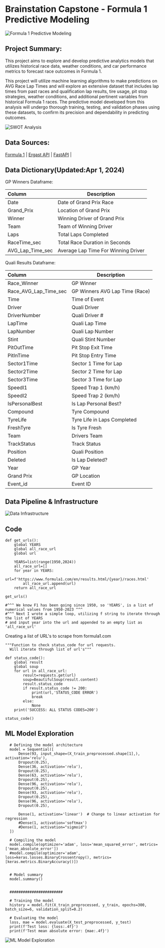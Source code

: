 
# Brainstation Capstone - Formula 1 Predictive Modeling

![Formula 1 Predictive Modeling](https://github.com/Manny-Brar/Brainstation_Capstone/blob/a5ebdf5364a125699ed359491746b3d4646fd716/F1%20Predictive%20Analytics.jpg)

## Project Summary:
This project aims to explore and develop predictive analytics models that utilizes historical race data, weather conditions, and car performance metrics to forecast race outcomes in Formula 1. 

This project will utilize machine learning algorithms to make predictions on AVG Race Lap Times and will explore an extensive dataset that includes lap times from past races and qualification lap results, tire usage, pit stop strategies, weather conditions, and additional pertinent variables from historical Formula 1 races. The predictive model developed from this analysis will undergo thorough training, testing, and validation phases using these datasets, to confirm its precision and dependability in predicting outcomes.

![SWOT Analysis](https://github.com/Manny-Brar/Brainstation_Capstone/blob/a5ebdf5364a125699ed359491746b3d4646fd716/F1%20Predictive%20Analytics%20(1).jpg)



## Data Sources:
[Formula 1](https://www.formula1.com/en/results.html/2024/races.html) | 
[Ergast API](https://ergast.com/mrd/) | 
[FastAPI](https://theoehrly.github.io/Fast-F1-Pre-Release-Documentation/api.html#module-fastf1.api) | 


## Data Dictionary(Updated:Apr 1, 2024)    

GP Winners Dataframe:

| Column                  | Description |
| :---                    | --- |
| Date                    | Date of Grand Prix Race | 
| Grand_Prix              | Location of Grand Prix | 
| Winner                  | Winning Driver of Grand Prix |
| Team                    | Team of Winning Driver |
| Laps                    | Total Laps Completed | 
| RaceTime_sec            | Total Race Duration in Seconds | 
| AVG_Lap_Time_sec        | Average Lap Time For Winning Driver | 


Quali Results Dataframe:

| Column                  | Description |
| :---                    | --- |
| Race_Winner             | GP Winner |
| Race_AVG_Lap_Time_sec   | GP Winners AVG Lap Time (Race) |
| Time                    | Time of Event
| Driver                  | Quali Driver |
| DriverNumber            | Quali Driver # |
| LapTime                 | Quali Lap Time |
| LapNumber               | Quali Lap Number |
| Stint                   | Quali Stint Number |
| PitOutTime              | Pit Stop Exit Time |
| PitInTime               | Pit Stop Entry Time |
| Sector1Time             | Sector 1 Time for Lap |
| Sector2Time             | Sector 2 Time for Lap |
| Sector3Time             | Sector 3 Time for Lap |
| SpeedI1                 | Speed Trap 1 (km/h) |
| SpeedI2                 | Speed Trap 2 (km/h) |
| IsPersonalBest          | Is Lap Personal Best? |
| Compound                | Tyre Compound |
| TyreLife                | Tyre Life in Laps Completed |
| FreshTyre               | Is Tyre Fresh |
| Team                    | Drivers Team |
| TrackStatus             | Track Status |
| Position                | Quali Position |
| Deleted                 | Is Lap Deleted? |
| Year                    | GP Year |
| Grand Prix              | GP Location |
| Event_id                | Event ID |



## Data Pipeline & Infrastructure

![Data Infrastructure](https://github.com/Manny-Brar/Brainstation_Capstone/blob/a5ebdf5364a125699ed359491746b3d4646fd716/GCP%20horizontal%20framework%20(3).png)


## Code

      
    def get_urls():
        global YEARS
        global all_race_url
        global url
        
        YEARS=list(range(1950,2024)) 
        all_race_url=[]
        for year in YEARS:
            url=f'https://www.formula1.com/en/results.html/{year}/races.html'
            all_race_url.append(url)
        return all_race_url
    
    get_urls()
    
    #^^^ We know F1 has been going since 1950, so 'YEARS', is a list of numerical values from 1950-2023 ^^^
    #^^^ Next I wrote a simple loop, utilizing f string to iterate through the list of YEARS 
    # and input year into the url and appended to an empty list as 'all_race_url'

Creating a list of URL's to scrape from formula1.com


    """Function to check status_code for url requests.
      Will iterate through list of url's"""

    def status_code():
        global result
        global soup
        for url in all_race_url:
            result=requests.get(url)
            soup=BeautifulSoup(result.content)
            result.status_code
            if result.status_code != 200:
                print(url,'STATUS_CODE ERROR')
                break
            else:
                None
        print('SUCCESS: ALL STATUS CODES=200')
        
    status_code()


## ML Model Exploration

      # Defining the model architecture
      model = Sequential([
          Dense(93, input_shape=(X_train_preprocessed.shape[1],), activation='relu'),
          Dropout(0.25),
          Dense(36, activation='relu'),
          Dropout(0.25),
          Dense(63, activation='relu'),
          Dropout(0.25),
          Dense(96, activation='relu'),
          Dropout(0.25),
          Dense(93, activation='relu'),
          Dropout(0.25),
          Dense(96, activation='relu'),
          Dropout(0.25),

          Dense(1, activation='linear')  # Change to linear activation for regression
          #Dense(1, activation='softmax')
          #Dense(1, activation="sigmoid")
      ])

      # Compiling the model
      model.compile(optimizer='adam', loss='mean_squared_error', metrics=['mean_absolute_error'])
      #model.compile(optimizer='adam', loss=keras.losses.BinaryCrossentropy(), metrics=[keras.metrics.BinaryAccuracy()])


      # Model summary 
      model.summary()


      ########################

      # Training the model
      history = model.fit(X_train_preprocessed, y_train, epochs=300, batch_size=6, validation_split=0.2)

      # Evaluating the model
      loss, mae = model.evaluate(X_test_preprocessed, y_test)
      print(f'Test loss: {loss:.4f}')
      print(f'Test mean absolute error: {mae:.4f}')

![ML Model Exploration](https://github.com/Manny-Brar/Brainstation_Capstone/blob/a5ebdf5364a125699ed359491746b3d4646fd716/F1%20Predictive%20Analytics%20(2).jpg)
